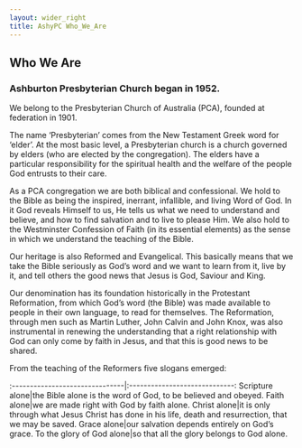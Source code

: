```yaml
---
layout: wider_right
title: AshyPC Who_We_Are
---
```


## Who We Are

### Ashburton Presbyterian Church began in 1952.

We belong to the Presbyterian Church of Australia (PCA), founded at federation in 1901.

The name ‘Presbyterian’ comes from the New Testament Greek word for ‘elder’. At the most basic level, a Presbyterian church is a church governed by elders (who are elected by the congregation). The elders have a particular responsibility for the spiritual health and the welfare of the people God entrusts to their care.

As a PCA congregation we are both biblical and confessional. We hold to the Bible as being the inspired, inerrant, infallible, and living Word of God.  In it God reveals Himself to us, He tells us what we need to understand and believe, and how to find salvation and to live to please Him. We also hold to the Westminster Confession of Faith (in its essential elements) as the sense in which we understand the teaching of the Bible.

Our heritage is also Reformed and Evangelical. This basically means that we take the Bible seriously as God’s word and we want to learn from it, live by it, and tell others the good news that Jesus is God, Saviour and King.

Our denomination has its foundation historically in the Protestant Reformation, from which God’s word (the Bible) was made available to people in their own language, to read for themselves. The Reformation, through men such as Martin Luther, John Calvin and John Knox, was also instrumental in renewing the understanding that a right relationship with God can only come by faith in Jesus, and that this is good news to be shared.

From the teaching of the Reformers five slogans emerged:

:-------------------------------|:-----------------------------:
Scripture alone|the Bible alone is the word of God, to be believed and obeyed.
Faith alone|we are made right with God by faith alone.
Christ alone|it is only through what Jesus Christ has done in his life, death and resurrection, that we may be saved.
Grace alone|our salvation depends entirely on God’s grace.
To the glory of God alone|so that all the glory belongs to God alone.
 
 